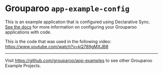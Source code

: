 # Grouparoo `app-example-config`

This is an example application that is configured using Declarative Sync. [See the docs](https://www.grouparoo.com/docs/config/code-config) for more information on configuring your Grouparoo applications with code.

This is the code that was used in the following video: https://www.youtube.com/watch?v=kQ789gMXJB8

---

Visit https://github.com/grouparoo/app-examples to see other Grouparoo Example Projects.
